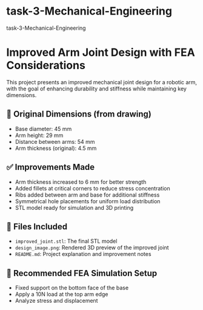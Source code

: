 # task-3-Mechanical-Engineering
task-3-Mechanical-Engineering
# Improved Arm Joint Design with FEA Considerations

This project presents an improved mechanical joint design for a robotic arm, with the goal of enhancing durability and stiffness while maintaining key dimensions.

## 🔧 Original Dimensions (from drawing)
- Base diameter: 45 mm
- Arm height: 29 mm
- Distance between arms: 54 mm
- Arm thickness (original): 4.5 mm

## ✅ Improvements Made
- Arm thickness increased to 6 mm for better strength
- Added fillets at critical corners to reduce stress concentration
- Ribs added between arm and base for additional stiffness
- Symmetrical hole placements for uniform load distribution
- STL model ready for simulation and 3D printing

## 📁 Files Included
- `improved_joint.stl`: The final STL model
- `design_image.png`: Rendered 3D preview of the improved joint
- `README.md`: Project explanation and improvement notes

## 🧪 Recommended FEA Simulation Setup
- Fixed support on the bottom face of the base
- Apply a 10N load at the top arm edge
- Analyze stress and displacement
